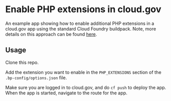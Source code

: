 # Enable PHP extensions in cloud.gov

An example app showing how to enable additional PHP extensions in a cloud.gov app using the standard Cloud Foundry buildpack. Note, more details on this approach can be found [here](https://docs.cloudfoundry.org/buildpacks/php/gsg-php-config.html#options).

## Usage

Clone this repo.

Add the extension you want to enable in the `PHP_EXTENSIONS` section of the `.bp-config/options.json` file.

Make sure you are logged in to cloud.gov, and do `cf push` to deploy the app. When the app is started, navigate to the route for the app. 
